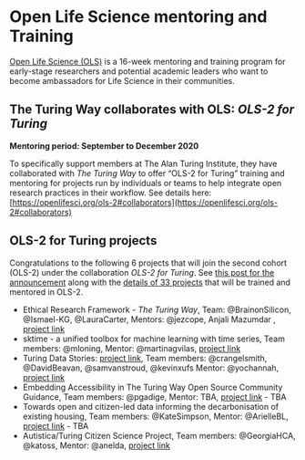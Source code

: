 # Open Life Science mentoring and Training

[Open Life Science (OLS)](https://openlifesci.org/) is a 16-week mentoring and training program for early-stage researchers and potential academic leaders who want to become ambassadors for Life Science in their communities.

## The Turing Way collaborates with OLS: *OLS-2 for Turing*

**Mentoring period: September to December 2020**

To specifically support members at The Alan Turing Institute, they have collaborated with _The Turing Way_ to offer “OLS-2 for Turing” training and mentoring for projects run by individuals or teams to help integrate open research practices in their workflow.
See details here: [https://openlifesci.org/ols-2#collaborators](https://openlifesci.org/ols-2#collaborators)

## OLS-2 for Turing projects

Congratulations to the following 6 projects that will join the second cohort (OLS-2) under the collaboration *OLS-2 for Turing*.
See [this post for the announcement](https://openlifesci.org/posts/2020/09/01/ols2-announcement/) along with the [details of 33 projects](https://openlifesci.org/ols-2/projects-participants/) that will be trained and mentored in OLS-2.

- Ethical Research Framework - _The Turing Way_, Team: @BrainonSilicon, @Ismael-KG, @LauraCarter, Mentors: @jezcope, Anjali Mazumdar , [project link](./ethical-research-framework)
- sktime - a unified toolbox for machine learning with time series, Team members: @mloning, Mentor: @martinagvilas, [project link](https://github.com/alan-turing-institute/sktime)
- Turing Data Stories: [project link](https://github.com/alan-turing-institute/TuringDataStories), Team members: @crangelsmith, @DavidBeavan, @samvanstroud, @kevinxufs Mentor: @yochannah, [project link](https://github.com/alan-turing-institute/AutisticaCitizenScience)
- Embedding Accessibility in The Turing Way Open Source Community Guidance, Team members: @pgadige, Mentor: TBA, [project link](./turing-way-accessibility) - TBA
- Towards open and citizen-led data informing the decarbonisation of existing housing, Team members: @KateSimpson, Mentor: @ArielleBL, [project link](./decarbonisation-citizen-project) - TBA
- Autistica/Turing Citizen Science Project, Team members: @GeorgiaHCA, @katoss, Mentor: @anelda, [project link](https://github.com/alan-turing-institute/AutisticaCitizenScience)
